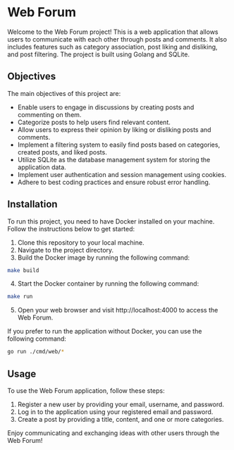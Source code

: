 # Web Forum

Welcome to the Web Forum project! This is a web application that allows users to communicate with each other through posts and comments. It also includes features such as category association, post liking and disliking, and post filtering. The project is built using Golang and SQLite.

## Objectives

The main objectives of this project are:

- Enable users to engage in discussions by creating posts and commenting on them.
- Categorize posts to help users find relevant content.
- Allow users to express their opinion by liking or disliking posts and comments.
- Implement a filtering system to easily find posts based on categories, created posts, and liked posts.
- Utilize SQLite as the database management system for storing the application data.
- Implement user authentication and session management using cookies.
- Adhere to best coding practices and ensure robust error handling.

## Installation

To run this project, you need to have Docker installed on your machine. Follow the instructions below to get started:

1. Clone this repository to your local machine.
2. Navigate to the project directory.
3. Build the Docker image by running the following command:

```bash
make build
```

4. Start the Docker container by running the following command:

```bash
make run
```

5. Open your web browser and visit http://localhost:4000 to access the Web Forum.

If you prefer to run the application without Docker, you can use the following command:

```bash
go run ./cmd/web/*
```
## Usage

To use the Web Forum application, follow these steps:

1. Register a new user by providing your email, username, and password.
2. Log in to the application using your registered email and password.
3. Create a post by providing a title, content, and one or more categories.

Enjoy communicating and exchanging ideas with other users through the Web Forum!